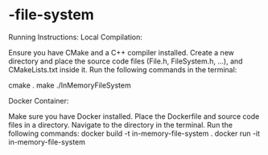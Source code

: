 # -file-system
Running Instructions:
Local Compilation:

Ensure you have CMake and a C++ compiler installed.
Create a new directory and place the source code files (File.h, FileSystem.h, ...), and CMakeLists.txt inside it.
Run the following commands in the terminal:

cmake .
make
./InMemoryFileSystem


Docker Container:

Make sure you have Docker installed.
Place the Dockerfile and source code files in a directory.
Navigate to the directory in the terminal.
Run the following commands:
docker build -t in-memory-file-system .
docker run -it in-memory-file-system
